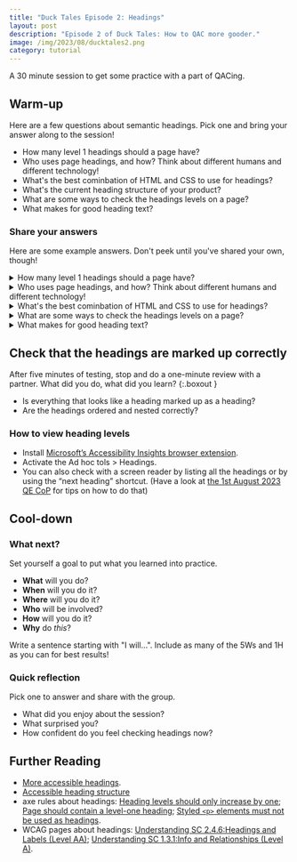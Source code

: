 ```yaml
---
title: "Duck Tales Episode 2: Headings"
layout: post
description: "Episode 2 of Duck Tales: How to QAC more gooder."
image: /img/2023/08/ducktales2.png
category: tutorial
---
```


A 30 minute session to get some practice with a part of QACing.

## Warm-up 

Here are a few questions about semantic headings. Pick one and bring your answer along to the session!

- How many level 1 headings should a page have?
- Who uses page headings, and how? Think about different humans and different technology!
- What's the best cominbation of HTML and CSS to use for headings?
- What's the current heading structure of your product?
- What are some ways to check the headings levels on a page?
- What makes for good heading text?

### Share your answers

Here are some example answers. Don't peek until you've shared your own, though!

<details>
	<summary>How many level 1 headings should a page have?</summary>
	<p>Just one! More is okay, but could be confusing. The heading level 1 is the main heading of the page, and should describe the topic or purpose of the page.</p>
</details>

<details>
	<summary>Who uses page headings, and how? Think about different humans and different technology!</summary>
<div markdown="1">
- screen reader users to hear what’s on the page, and to jump to a section of the page;
- sighted users who are visually scanning a page;
- search engines to figure out what’s on the page.
</div>
</details>

<details>
	<summary>What's the best cominbation of HTML and CSS to use for headings?</summary>
	<p>Semantic HTML, and any CSS that doesn't mess with the <code>display</code>! Unstyled heading elements give us a good guide: the heading level one should be bigger than heading level two, and so on.</p>
</details>

<details>
	<summary>What are some ways to check the headings levels on a page?</summary>
<div markdown="1">
- The headings [Accessibility Bookmarklet](https://accessibility-bookmarklets.org/install.html).
- [Ad hoc tools > Headings](https://drive.google.com/file/d/1lGoEk0q_EBpzS3G7U93vbV-lYlvWGNmD/view?usp=sharing) of [Microsoft’s Accessibility Insights browser extension](https://accessibilityinsights.io/downloads/) (Chrome only).
</div>
</details>

<details>
	<summary>What makes for good heading text?</summary>
	<p>It describes the topic or purpose of the content immediately after it.</p>
</details>

## Check that the headings are marked up correctly

After five minutes of testing, stop and do a one-minute review with a partner. What did you do, what did you learn?
{:.boxout }

- Is everything that looks like a heading marked up as a heading?
- Are the headings ordered and nested correctly?

### How to view heading levels

- Install [Microsoft’s Accessibility Insights browser extension](https://accessibilityinsights.io/downloads/).
- Activate the Ad hoc tols > Headings.
- You can also check with a screen reader by listing all the headings or by using the “next heading” shortcut. (Have a look at [the 1st August 2023 QE CoP](https://www.youtube.com/watch?v=ixdmX9LGGSU) for tips on how to do that)

## Cool-down

### What next?

Set yourself a goal to put what you learned into practice.

- **What** will you do?
- **When** will you do it?
- **Where** will you do it?
- **Who** will be involved?
- **How** will you do it?
- **Why** do _this_?

Write a sentence starting with "I will...". Include as many of the 5Ws and 1H as you can for best results!

### Quick reflection

Pick one to answer and share with the group.

- What did you enjoy about the session?
- What surprised you?
- How confident do you feel checking headings now?

## Further Reading

- [More accessible headings](/2022/12/12/more-accessible-headings/).
- [Accessible heading structure](https://www.a11y-collective.com/accessible-heading-structure/)
- axe rules about headings: [Heading levels should only increase by one](https://dequeuniversity.com/rules/axe/4.7/heading-order); [Page should contain a level-one heading](https://dequeuniversity.com/rules/axe/4.7/page-has-heading-one); [Styled `<p>` elements must not be used as headings](https://dequeuniversity.com/rules/axe/4.7/p-as-heading).
- WCAG pages about headings: [Understanding SC 2.4.6:Headings and Labels (Level AA)](https://www.w3.org/WAI/WCAG21/Understanding/headings-and-labels.html); [Understanding SC 1.3.1:Info and Relationships (Level A)](https://www.w3.org/WAI/WCAG21/Understanding/info-and-relationships.html).